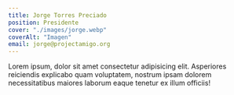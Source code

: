 ```yaml
---
title: Jorge Torres Preciado
position: Presidente
cover: "./images/jorge.webp"
coverAlt: "Imagen"
email: jorge@projectamigo.org
---
```


Lorem ipsum, dolor sit amet consectetur adipisicing elit. Asperiores
reiciendis explicabo quam voluptatem, nostrum ipsam dolorem necessitatibus
maiores laborum eaque tenetur ex illum officiis!
